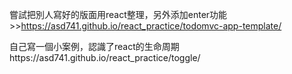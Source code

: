 嘗試把別人寫好的版面用react整理，另外添加enter功能>>https://asd741.github.io/react_practice/todomvc-app-template/

自己寫一個小案例，認識了react的生命周期https://asd741.github.io/react_practice/toggle/

